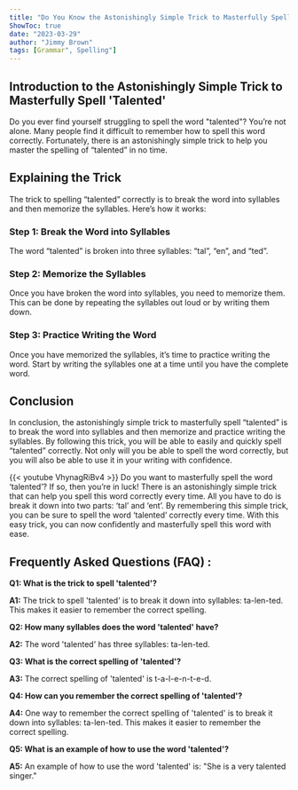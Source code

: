 ```yaml
---
title: "Do You Know the Astonishingly Simple Trick to Masterfully Spell 'Talented'?"
ShowToc: true 
date: "2023-03-29"
author: "Jimmy Brown" 
tags: [Grammar", Spelling"]
---
```

## Introduction to the Astonishingly Simple Trick to Masterfully Spell 'Talented'

Do you ever find yourself struggling to spell the word "talented"? You’re not alone. Many people find it difficult to remember how to spell this word correctly. Fortunately, there is an astonishingly simple trick to help you master the spelling of “talented” in no time.

## Explaining the Trick

The trick to spelling “talented” correctly is to break the word into syllables and then memorize the syllables. Here’s how it works:

### Step 1: Break the Word into Syllables

The word “talented” is broken into three syllables: “tal”, “en”, and “ted”.

### Step 2: Memorize the Syllables

Once you have broken the word into syllables, you need to memorize them. This can be done by repeating the syllables out loud or by writing them down.

### Step 3: Practice Writing the Word

Once you have memorized the syllables, it’s time to practice writing the word. Start by writing the syllables one at a time until you have the complete word.

## Conclusion

In conclusion, the astonishingly simple trick to masterfully spell “talented” is to break the word into syllables and then memorize and practice writing the syllables. By following this trick, you will be able to easily and quickly spell “talented” correctly. Not only will you be able to spell the word correctly, but you will also be able to use it in your writing with confidence.

{{< youtube VhynagRiBv4 >}} 
Do you want to masterfully spell the word ‘talented’? If so, then you’re in luck! There is an astonishingly simple trick that can help you spell this word correctly every time. All you have to do is break it down into two parts: ‘tal’ and ‘ent’. By remembering this simple trick, you can be sure to spell the word ‘talented’ correctly every time. With this easy trick, you can now confidently and masterfully spell this word with ease.

## Frequently Asked Questions (FAQ) :
**Q1: What is the trick to spell 'talented'?**

**A1:** The trick to spell 'talented' is to break it down into syllables: ta-len-ted. This makes it easier to remember the correct spelling.

**Q2: How many syllables does the word 'talented' have?**

**A2:** The word 'talented' has three syllables: ta-len-ted.

**Q3: What is the correct spelling of 'talented'?**

**A3:** The correct spelling of 'talented' is t-a-l-e-n-t-e-d.

**Q4: How can you remember the correct spelling of 'talented'?**

**A4:** One way to remember the correct spelling of 'talented' is to break it down into syllables: ta-len-ted. This makes it easier to remember the correct spelling.

**Q5: What is an example of how to use the word 'talented'?**

**A5:** An example of how to use the word 'talented' is: "She is a very talented singer."






